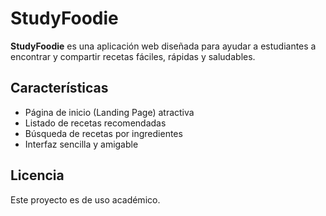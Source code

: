 # StudyFoodie

**StudyFoodie** es una aplicación web diseñada para ayudar a estudiantes a encontrar y compartir recetas fáciles, rápidas y saludables.

## Características

- Página de inicio (Landing Page) atractiva
- Listado de recetas recomendadas
- Búsqueda de recetas por ingredientes
- Interfaz sencilla y amigable


## Licencia

Este proyecto es de uso académico.

